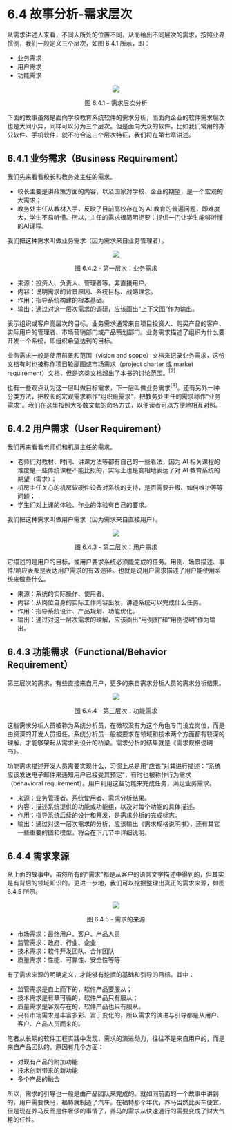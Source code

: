 # 6.4 故事分析-需求层次

从需求讲述人来看，不同人所处的位置不同，从而给出不同层次的需求，按照业界惯例，我们一般定义三个层次，如图 6.4.1 所示，即：

- 业务需求
- 用户需求
- 功能需求

<div align="center">
<img src="Images/Slide14.JPG"/>

图 6.4.1 - 需求层次分析
</div>

下面的故事虽然是面向学校教育系统软件的需求分析，而面向企业的软件需求层次也是大同小异，同样可以分为三个层次。但是面向大众的软件，比如我们常用的办公软件、手机软件，就不符合这三个层次特征，我们将在第七章讲述。

## 6.4.1 业务需求（Business Requirement）

我们先来看看校长和教务处主任的需求。

- 校长主要是讲政策方面的内容，以及国家对学校、企业的期望，是一个宏观的大需求；
- 教务处主任从教材入手，反映了目前高校存在的 AI 教育的普遍问题，即难度大，学生不易听懂。所以，主任的需求很简明扼要：提供一门让学生能够听懂的AI课程。

我们把这种需求叫做业务需求（因为需求来自业务管理者）。

<div align="center">
<img src="Images/Slide15.JPG"/>

图 6.4.2 - 第一层次：业务需求
</div>

- 来源：投资人、负责人、管理者等，非直接用户。
- 内容：说明需求的背景原因、系统目标、战略理念。
- 作用：指导系统构建的根本基础。
- 输出：通过对这一层次需求的调研，应该画出“上下文图”作为输出。

表示组织或客户高层次的目标。业务需求通常来自项目投资人、购买产品的客户、实际用户的管理者、市场营销部门或产品策划部门。业务需求描述了组织为什么要开发一个系统，即组织希望达到的目标。

业务需求一般是使用前景和范围（vision and scope）文档来记录业务需求，这份文档有时也被称作项目轮廓图或市场需求（project charter 或 market requirement）文档，但是这类文档超出了本书的讨论范围。$^{[2]}$

也有一些观点认为这一层叫做目标需求，下一层叫做业务需求$^{[3]}$。还有另外一种分类方法，把校长的宏观需求称作“组织级需求”，把教务处主任的需求称作“业务需求”。我们在这里按照大多数文献的命名方式，以便读者可以方便地相互对照。


## 6.4.2 用户需求（User Requirement）

我们再来看看老师们和机房主任的需求。

- 老师们对教材、时间、讲课方法等都有自己的一些看法，因为 AI 相关课程的难度是一些传统课程不能比拟的，实际上也是变相地表达了对 AI 教育系统的期望（需求）；
- 机房主任关心的机房软硬件设备对系统的支持，是否需要升级、如何维护等等问题；
- 学生们对上课的体验、作业的体验有自己的要求。

我们把这种需求叫做用户需求（因为需求来自直接用户）。

<div align="center">
<img src="Images/Slide16.JPG"/>

图 6.4.3 - 第二层次：用户需求
</div>

它描述的是用户的目标，或用户要求系统必须能完成的任务。用例、场景描述、事件/响应表都是表达用户需求的有效途径。也就是说用户需求描述了用户能使用系统来做些什么。

- 来源：系统的实际操作、使用者。
- 内容：从岗位自身的实际工作内容出发，讲述系统可以完成什么任务。
- 作用：指导系统设计、产品规划、功能优化。
- 输出：通过对这一层次需求的理解，应该画出“用例图”和“用例说明”作为输出。

## 6.4.3 功能需求（Functional/Behavior Requirement）

第三层次的需求，有些直接来自用户，更多的来自需求分析人员的需求分析结果。

<div align="center">
<img src="Images/Slide17.JPG"/>

图 6.4.4 - 第三层次：功能需求
</div>

这些需求分析人员被称为系统分析员，在微软没有为这个角色专门设立岗位，而是由资深的开发人员担任。系统分析员一般被要求在领域和技术两个方面都有较深的理解，才能够架起从需求到设计的桥梁。需求分析的结果就是《需求规格说明书》。

功能需求描述开发人员需要实现什么，习惯上总是用“应该”对其进行描述：“系统应该发送电子邮件来通知用户已接受其预定”，有时也被称作行为需求（behavioral requirement）。用户利用这些功能来完成任务，满足业务需求。

- 来源：业务管理者、系统使用者、需求分析结果。
- 内容：描述系统提供的功能或功能组，以及对每个功能的具体描述。
- 作用：指导系统后续的设计和开发，是需求分析的完成标志。
- 输出：通过对这一层次需求的分析，应该输出《需求规格说明书》，还有其它一些重要的图和模型，将会在下几节中详细说明。


## 6.4.4 需求来源

从上面的故事中，虽然所有的“需求”都是从客户的语言文字描述中得到的，但其实是有背后的领域知识的。更进一步地，我们可以挖掘整理出真正的需求来源，如图 6.4.5 所示。

<div align="center">
<img src="Images/Slide18.JPG"/>

图 6.4.5 - 需求的来源
</div>

- 市场需求：最终用户、客户、产品人员
- 监管需求：政府、行业、企业
- 技术需求：软件开发团队、合作团队
- 质量需求：性能、可靠性、安全性等等

有了需求来源的明确定义，才能够有挖掘的基础和引导的目标。其中：
- 监管需求是自上而下的，软件产品要服从；
- 技术需求是有章可循的，软件产品只有服从；
- 质量需求是客观存在的，软件产品也只有服从。
- 只有市场需求是丰富多彩、富于变化的，所以需求的演进与引导都是从用户、客户、产品人员而来的。

笔者从长期的软件工程实践中发现，需求的演进动力，往往不是来自用户的，而是来自产品团队的。原因有几个方面：

- 对现有产品的附加功能
- 技术创新带来的新功能
- 多个产品的融合

所以，需求的引导也一般是由产品团队来完成的。就如同前面的一个故事中讲到的，用户需要快马，福特就制造了汽车。在福特那个年代，养马当然比买车便宜，但是现在养马反而是件奢侈的事情了，养马的需求从快速通行的需要变成了财大气粗的任性。